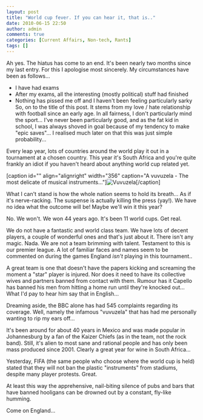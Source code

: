 ```yaml
---
layout: post
title: "World cup fever. If you can hear it, that is.."
date: 2010-06-15 22:50
author: admin
comments: true
categories: [Current Affairs, Non-tech, Rants]
tags: []
---
```

Ah yes. The hiatus has come to an end. It's been nearly two months since my last entry. For this I apologise most sincerely. My circumstances have been as follows...


*   I have had exams
*   After my exams, all the interesting (mostly political) stuff had finished
*   Nothing has pissed me off and I haven't been feeling particularly sarky
So, on to the title of this post. It stems from my love / hate relationship with football since an early age.
In all fairness, I don't particularly mind the sport... I've never been particularly good, and as the fat kid in school, I was always shoved in goal because of my tendency to make "epic saves"... I realised much later on that this was just simple probability...

<!--more-->Every leap year, lots of countries around the world play it out in a tournament at a chosen country. This year it's South Africa and you're quite frankly an idiot if you haven't heard about anything world cup related yet.

[caption id="" align="alignright" width="356" caption="A vuvuzela - The most delicate of musical instruments..."]![](http://1.bp.blogspot.com/_CEGh0PXcbU8/SkJKX2xZJhI/AAAAAAAABCM/6OFTIpN5qiU/s400/Eish-Vuvuzela-Just-Football.jpg "Vuvuzela")[/caption]

What I can't stand is how the whole nation seems to hold its breath... As if it's nerve-racking. The suspense is actually killing the press (yay!). We have no idea what the outcome will be! Maybe we'll win it this year?

No. We won't. We won 44 years ago. It's been 11 world cups. Get real.

We do not have a fantastic and world class team. We have lots of decent players, a couple of wonderful ones and that's just about it. There isn't any magic. Nada. We are not a team brimming with talent. Testament to this is our premier league. A lot of familiar faces and names seem to be commented on during the games England *isn't* playing in this tournament..

A great team is one that doesn't have the papers kicking and screaming the moment a "star" player is injured. Nor does it need to have its collective wives and partners banned from contact with them. Rumour has it Capello has banned his men from hitting a home run until they're knocked out... What I'd pay to hear him say that in English...

Dreaming aside, the BBC alone has had 545 complaints regarding its coverage. Well, namely the infamous "vuvuzela" that has had me personally wanting to rip my ears off...

It's been around for about 40 years in Mexico and was made popular in Johannesburg by a fan of the Kaizer Chiefs (as in the team, not the rock band). Still, it's alien to most sane and rational people and has only been mass produced since 2001. Clearly a great year for wine in South Africa...

Yesterday, FIFA (the same people who choose where the world cup is held) stated that they will not ban the plastic "instruments" from stadiums, despite many player protests. Great.

At least this way the apprehensive, nail-biting silence of pubs and bars that have banned hooligans can be drowned out by a constant, fly-like humming.

Come on England...
